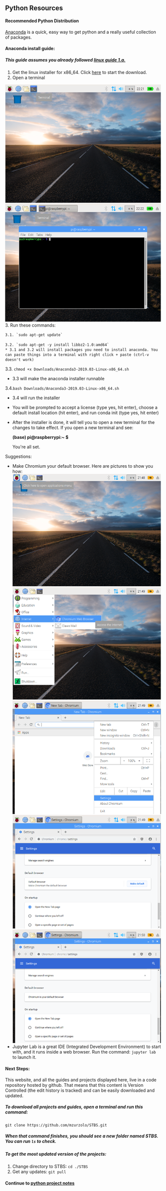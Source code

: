 ## Python Resources

#### Recommended Python Distribution
[Anaconda](https://www.anaconda.com/distribution/) is a quick, easy way to get python and a really useful collection of packages.

#### Anaconda install guide:
##### This guide assumes you already followed [linux guide 1.a.](../Linux/README.md)
1. Get the linux installer for x86_64. Click [here](https://repo.anaconda.com/archive/Anaconda3-2019.03-Linux-x86_64.sh) to start the download.
2. Open a terminal

![terminal](Pictures/terminal.png)
![terminal2](Pictures/terminal2.png)
3. Run these commands:

    3.1. `sudo apt-get update`

    3.2. `sudo apt-get -y install libbz2-1.0:amd64`
    * 3.1 and 3.2 will install packages you need to install anaconda. You can paste things into a terminal with right click + paste (ctrl-v doesn't work)

  3.3. `chmod +x Downloads/Anaconda3-2019.03-Linux-x86_64.sh`
  * 3.3 will make the anaconda installer runnable

  3.4.`bash Downloads/Anaconda3-2019.03-Linux-x86_64.sh`
  * 3.4 will run the installer
  * You will be prompted to accept a license (type yes, hit enter), choose a default install location (hit enter), and run conda init (type yes, hit enter)
  * After the installer is done, it will tell you to open a new terminal for the changes to take effect. If you open a new terminal and see:

    __(base) pi@raspberrypi:~ $__

    You're all set.

Suggestions:
* Make Chromium your default browser. Here are pictures to show you how:
![default_browser1](Pictures/default_browser1.png)
![default_browser2](Pictures/default_browser2.png)
![default_browser3](Pictures/default_browser3.png)
![default_browser4](Pictures/default_browser4.png)
![default_browser5](Pictures/default_browser5.png)
* Jupyter Lab is a great IDE (Integrated Development Environment) to start with, and it runs inside a web browser. Run the command: `jupyter lab` to launch it.

#### Next Steps:

This website, and all the guides and projects displayed here, live in a code repository hosted by github. That means that this content is Version Controlled (the edit history is tracked) and can be easily downloaded and updated.

##### To download all projects and guides, open a terminal and run this command:
`git clone https://github.com/mzurzolo/STBS.git`

##### When that command finishes, you should see a new folder named STBS. You can run `ls` to check.
##### To get the most updated version of the projects:
1. Change directory to STBS: `cd ./STBS`
2. Get any updates: `git pull`

#### Continue to [python project notes](Projects/README.md)
